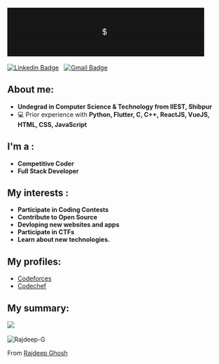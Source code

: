 ![me](https://raw.githubusercontent.com/Rajdeep-G/Rajdeep-G/main/icon/header.gif)


[![Linkedin Badge](https://img.shields.io/badge/-Rajdeep-blue?style=for-the-badge-square&logo=Linkedin&logoColor=white&link=https://www.linkedin.com/in/rajdeep-ghosh-b518bb1b1/)](https://www.linkedin.com/in/rajdeep-ghosh-b518bb1b1/) &nbsp; [![Gmail Badge](https://img.shields.io/badge/-ghoshrajdeep2000@gmail.com-c14438?style=for-the-badge-square&logo=Gmail&logoColor=white&link=mailto:ghoshrajdeep2000@gmail.com)](mailto:ghoshrajdeep2000@gmail.com)
<!--
**Rajdeep-G/Rajdeep-G** is a ✨ _special_ ✨ repository because its `README.md` (this file) appears on your GitHub profile.

Here are some ideas to get you started:

- 🔭 I’m currently working on ...
- 🌱 I’m currently learning ...
- 👯 I’m looking to collaborate on ...
- 🤔 I’m looking for help with ...
- 💬 Ask me about ...
- 📫 How to reach me: ...
- 😄 Pronouns: ...
- ⚡ Fun fact: ...
-->
## About me:
 - **Undegrad in Computer Science & Technology from IIEST, Shibpur** 
 - 💻 Prior experience with **Python, Flutter, C, C++, ReactJS, VueJS, HTML, CSS, JavaScript**


## I'm a :
 - **Competitive Coder**
 - **Full Stack Developer**


##  My interests :
 - **Participate in Coding Contests**
 - **Contribute to Open Source**
 - **Devloping new websites and apps**
 - **Participate in CTFs**
 - **Learn about new technologies.** 

## My profiles:
 - <a href="https://codeforces.com/profile/Rajdeep2k" target="blank">Codeforces</a>
 - <a href="https://www.codechef.com/users/raj_deep19" target="blank">Codechef</a>
 

## My summary:

<p align="left">
<img src="https://github-readme-stats.vercel.app/api?username=Rajdeep-G&&show_icons=true&title_color=000000&icon_color=ccccccf&text_color=000000&bg_color=ffffff" width="50%"/>
</p>

<p align="left"> <img src="https://komarev.com/ghpvc/?username=Rajdeep-G" alt="Rajdeep-G" /> </p>

From [Rajdeep Ghosh](https://github.com/Rajdeep-G)
